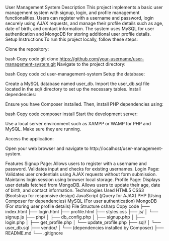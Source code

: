 User Management System
Description
This project implements a basic user management system with signup, login, and profile management functionalities. Users can register with a username and password, login securely using AJAX requests, and manage their profile details such as age, date of birth, and contact information. The system uses MySQL for user authentication and MongoDB for storing additional user profile details.
Setup Instructions
To run this project locally, follow these steps:

Clone the repository:

bash
Copy code
git clone https://github.com/your-username/user-management-system.git
Navigate to the project directory:

bash
Copy code
cd user-management-system
Setup the database:

Create a MySQL database named user_db.
Import the user_db.sql file located in the sql/ directory to set up the necessary tables.
Install dependencies:

Ensure you have Composer installed. Then, install PHP dependencies using:

bash
Copy code
composer install
Start the development server:

Use a local server environment such as XAMPP or WAMP for PHP and MySQL. Make sure they are running.

Access the application:

Open your web browser and navigate to http://localhost/user-management-system.

Features
Signup Page: Allows users to register with a username and password. Validates input and checks for existing usernames.
Login Page: Validates user credentials using AJAX requests without form submission. Maintains login session using browser local storage.
Profile Page: Displays user details fetched from MongoDB. Allows users to update their age, date of birth, and contact information.
Technologies Used
HTML5
CSS3 (Bootstrap for responsive design)
JavaScript (jQuery for AJAX)
PHP (Using Composer for dependencies)
MySQL (For user authentication)
MongoDB (For storing user profile details)
File Structure
csharp
Copy code
├── index.html
├── login.html
├── profile.html
├── styles.css
├── js/
│   └── signup.js
├── php/
│   ├── db_config.php
│   ├── signup.php
│   ├── login.php
│   ├── get_profile.php
│   └── update_profile.php
├── sql/
│   └── user_db.sql
├── vendor/
│   └── (dependencies installed by Composer)
├── README.md
└── .gitignore
